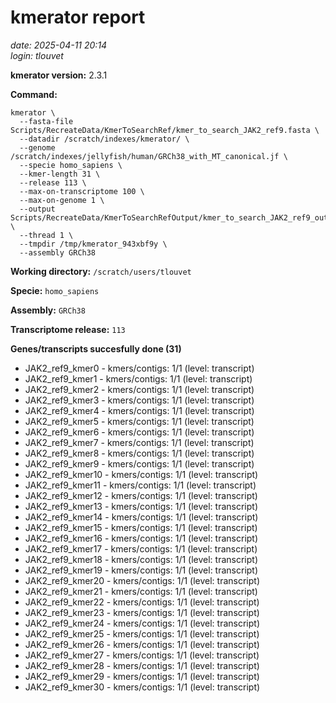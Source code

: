 # kmerator report
*date: 2025-04-11 20:14*  
*login: tlouvet*

**kmerator version:** 2.3.1

**Command:**

```
kmerator \
  --fasta-file Scripts/RecreateData/KmerToSearchRef/kmer_to_search_JAK2_ref9.fasta \
  --datadir /scratch/indexes/kmerator/ \
  --genome /scratch/indexes/jellyfish/human/GRCh38_with_MT_canonical.jf \
  --specie homo_sapiens \
  --kmer-length 31 \
  --release 113 \
  --max-on-transcriptome 100 \
  --max-on-genome 1 \
  --output Scripts/RecreateData/KmerToSearchRefOutput/kmer_to_search_JAK2_ref9_output \
  --thread 1 \
  --tmpdir /tmp/kmerator_943xbf9y \
  --assembly GRCh38
```

**Working directory:** `/scratch/users/tlouvet`

**Specie:** `homo_sapiens`

**Assembly:** `GRCh38`

**Transcriptome release:** `113`

**Genes/transcripts succesfully done (31)**

- JAK2_ref9_kmer0 - kmers/contigs: 1/1 (level: transcript)
- JAK2_ref9_kmer1 - kmers/contigs: 1/1 (level: transcript)
- JAK2_ref9_kmer2 - kmers/contigs: 1/1 (level: transcript)
- JAK2_ref9_kmer3 - kmers/contigs: 1/1 (level: transcript)
- JAK2_ref9_kmer4 - kmers/contigs: 1/1 (level: transcript)
- JAK2_ref9_kmer5 - kmers/contigs: 1/1 (level: transcript)
- JAK2_ref9_kmer6 - kmers/contigs: 1/1 (level: transcript)
- JAK2_ref9_kmer7 - kmers/contigs: 1/1 (level: transcript)
- JAK2_ref9_kmer8 - kmers/contigs: 1/1 (level: transcript)
- JAK2_ref9_kmer9 - kmers/contigs: 1/1 (level: transcript)
- JAK2_ref9_kmer10 - kmers/contigs: 1/1 (level: transcript)
- JAK2_ref9_kmer11 - kmers/contigs: 1/1 (level: transcript)
- JAK2_ref9_kmer12 - kmers/contigs: 1/1 (level: transcript)
- JAK2_ref9_kmer13 - kmers/contigs: 1/1 (level: transcript)
- JAK2_ref9_kmer14 - kmers/contigs: 1/1 (level: transcript)
- JAK2_ref9_kmer15 - kmers/contigs: 1/1 (level: transcript)
- JAK2_ref9_kmer16 - kmers/contigs: 1/1 (level: transcript)
- JAK2_ref9_kmer17 - kmers/contigs: 1/1 (level: transcript)
- JAK2_ref9_kmer18 - kmers/contigs: 1/1 (level: transcript)
- JAK2_ref9_kmer19 - kmers/contigs: 1/1 (level: transcript)
- JAK2_ref9_kmer20 - kmers/contigs: 1/1 (level: transcript)
- JAK2_ref9_kmer21 - kmers/contigs: 1/1 (level: transcript)
- JAK2_ref9_kmer22 - kmers/contigs: 1/1 (level: transcript)
- JAK2_ref9_kmer23 - kmers/contigs: 1/1 (level: transcript)
- JAK2_ref9_kmer24 - kmers/contigs: 1/1 (level: transcript)
- JAK2_ref9_kmer25 - kmers/contigs: 1/1 (level: transcript)
- JAK2_ref9_kmer26 - kmers/contigs: 1/1 (level: transcript)
- JAK2_ref9_kmer27 - kmers/contigs: 1/1 (level: transcript)
- JAK2_ref9_kmer28 - kmers/contigs: 1/1 (level: transcript)
- JAK2_ref9_kmer29 - kmers/contigs: 1/1 (level: transcript)
- JAK2_ref9_kmer30 - kmers/contigs: 1/1 (level: transcript)
